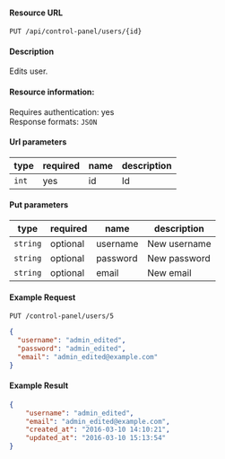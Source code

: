 #### Resource URL
`PUT /api/control-panel/users/{id}`

#### Description
  Edits user.

#### Resource information:
  Requires authentication: yes    
  Response formats: `JSON`

#### Url parameters
| type     | required | name                              | description
|----------|----------|-----------------------------------|-------------
| `int`    | yes      | id                                | Id

#### Put parameters
| type     | required | name                              | description
|----------|----------|-----------------------------------|-------------
| `string` | optional | username                          | New username
| `string` | optional | password                          | New password
| `string` | optional | email                             | New email


#### Example Request
`PUT /control-panel/users/5`
```JSON
{
  "username": "admin_edited",
  "password": "admin_edited",
  "email": "admin_edited@example.com"
}
```

#### Example Result
```JSON
{
	"username": "admin_edited",
	"email": "admin_edited@example.com",
	"created_at": "2016-03-10 14:10:21",
	"updated_at": "2016-03-10 15:13:54"
}
```